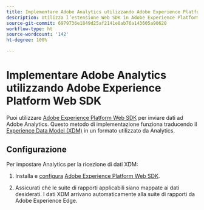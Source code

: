 ```yaml
---
title: Implementare Adobe Analytics utilizzando Adobe Experience Platform Web SDK
description: Utilizza l’estensione Web SDK in Adobe Experience Platform Data Collection per inviare dati ad Adobe Analytics.
source-git-commit: 6979736e1849d25af2141e0ab76a143605a90620
workflow-type: ht
source-wordcount: '142'
ht-degree: 100%

---
```



# Implementare Adobe Analytics utilizzando Adobe Experience Platform Web SDK

Puoi utilizzare [Adobe Experience Platform Web SDK](https://experienceleague.adobe.com/docs/experience-platform/tags/extensions/adobe/sdk/overview.html?lang=it) per inviare dati ad Adobe Analytics. Questo metodo di implementazione funziona traducendo il [Experience Data Model (XDM)](https://experienceleague.adobe.com/docs/experience-platform/xdm/home.html?lang=it) in un formato utilizzato da Analytics.

## Configurazione

Per impostare Analytics per la ricezione di dati XDM:

1. Installa e [configura](https://experienceleague.adobe.com/docs/experience-platform/edge/fundamentals/configuring-the-sdk.html?lang=it) [Adobe Experience Platform Web SDK](https://experienceleague.adobe.com/docs/experience-platform/edge/fundamentals/installing-the-sdk.html?lang=it).

1. Assicurati che le suite di rapporti applicabili siano mappate ai dati desiderati. I dati XDM arrivano automaticamente alla suite di rapporti da Adobe Experience Edge.
